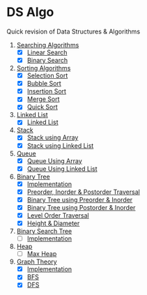 # DS Algo
Quick revision of Data Structures & Algorithms

1. [Searching Algorithms](https://github.com/imsoumya18/ds_algo/tree/main/Searching%20Algorithms)
    - [x] [Linear Search](Searching%20Algorithms/1_linear_search.cpp)
    - [x] [Binary Search](https://github.com/imsoumya18/ds_algo/blob/main/Searching%20Algorithms/2.%20binary_search.cpp)
2. [Sorting Algorithms](https://github.com/imsoumya18/ds_algo/tree/main/Sorting%20Algorithms)
    - [x] [Selection Sort](https://github.com/imsoumya18/ds_algo/blob/main/Sorting%20Algorithms/1.%20Selection%20Sort.cpp)
    - [x] [Bubble Sort](https://github.com/imsoumya18/ds_algo/blob/main/Sorting%20Algorithms/2.%20Bubble%20Sort.cpp)
    - [x] [Insertion Sort](https://github.com/imsoumya18/ds_algo/blob/main/Sorting%20Algorithms/3.%20Insertion%20Sort.cpp)
    - [x] [Merge Sort](https://github.com/imsoumya18/ds_algo/blob/main/Sorting%20Algorithms/4.%20Merge%20Sort.cpp)
    - [x] [Quick Sort](https://github.com/imsoumya18/ds_algo/blob/main/Sorting%20Algorithms/5.%20Quick%20Sort.cpp)
3. [Linked List](https://github.com/imsoumya18/ds_algo/tree/main/Linked%20List)
    - [x] [Linked List](https://github.com/imsoumya18/ds_algo/blob/main/Linked%20List/1.%20linked_list.cpp)
4. [Stack](https://github.com/imsoumya18/ds_algo/tree/main/Stack)
    - [x] [Stack using Array](https://github.com/imsoumya18/ds_algo/blob/main/Stack/stack_using_array.cpp)
    - [x] [Stack using Linked List](https://github.com/imsoumya18/ds_algo/blob/main/Stack/stack_using_linkedlist.cpp)
5. [Queue](https://github.com/imsoumya18/ds_algo/tree/main/Queue)
    - [x] [Queue Using Array](https://github.com/imsoumya18/ds_algo/blob/main/Queue/queue_using_array.cpp)
    - [x] [Queue Using Linked List](https://github.com/imsoumya18/ds_algo/blob/main/Queue/queue_using_linkedlist.cpp)
6. [Binary Tree](https://github.com/imsoumya18/ds_algo/tree/main/Binary%20Tree)
    - [x] [Implementation](https://github.com/imsoumya18/ds_algo/blob/main/Binary%20Tree/1.%20bin_tree.cpp)
    - [x] [Preorder, Inorder & Postorder Traversal](https://github.com/imsoumya18/ds_algo/blob/main/Binary%20Tree/2.%20bin_tree_traversal.cpp)
    - [x] [Binary Tree using Preorder & Inorder](https://github.com/imsoumya18/ds_algo/blob/main/Binary%20Tree/3.%20bin_tree_using_preorder_inorder.cpp)
    - [x] [Binary Tree using Postorder & Inorder](https://github.com/imsoumya18/ds_algo/blob/main/Binary%20Tree/4.%20bin_tree_using_postorder_inorder.cpp)
    - [x] [Level Order Traversal](https://github.com/imsoumya18/ds_algo/blob/main/Binary%20Tree/5.%20bin_tree_level_order_traversal.cpp)
    - [x] [Height & Diameter](https://github.com/imsoumya18/ds_algo/blob/main/Binary%20Tree/6.%20bin_tree_height_diameter.cpp)
7. [Binary Search Tree](https://github.com/imsoumya18/ds_algo/tree/main/Binary%20Search%20Tree)
    - [ ] [Implementation](https://github.com/imsoumya18/ds_algo/blob/main/Binary%20Search%20Tree/1.%20bst.cpp)
8. [Heap](https://github.com/imsoumya18/ds_algo/tree/main/Heap)
    - [ ] [Max Heap](https://github.com/imsoumya18/ds_algo/blob/main/Heap/max_heap.cpp)
9. [Graph Theory](https://github.com/imsoumya18/ds_algo/tree/main/Graph%20Theory)
    - [x] [Implementation](https://github.com/imsoumya18/ds_algo/blob/main/Graph%20Theory/1.%20graph.cpp)
    - [x] [BFS](https://github.com/imsoumya18/ds_algo/blob/1b56021b1ed4611c33ccc7a10557919cb44ce8fd/Graph%20Theory/1.%20graph.cpp#L8)
    - [x] [DFS](https://github.com/imsoumya18/ds_algo/blob/5388c680b6d49b2aa53e627b91ebb0c77bb2bbab/Graph%20Theory/1.%20graph.cpp#L45)
